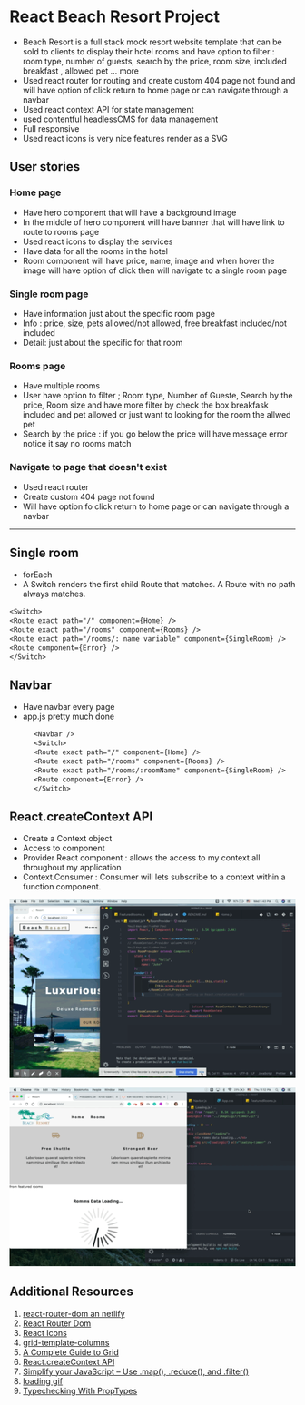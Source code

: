 # React Beach Resort Project
* Beach Resort is a full stack mock resort website template that can be sold to clients to display their hotel rooms and have option to filter : room type, number of guests, search by the price, room size, included breakfast , allowed pet … more 
* Used react router for routing and create custom 404 page not found and will have option of click return to home page or can navigate through a navbar
* Used react context API for state management 
* used contentful  headlessCMS for data management
* Full responsive
* Used react icons is very nice features render as a SVG 

## User stories

### Home page
* Have hero component that will have a background image
* In the middle of hero component will have banner that will have link to route to rooms page
* Used react icons to display the services
* Have data for all the rooms in the hotel
* Room component will have price, name, image and when hover the image will have option of click then will navigate to a single room page

### Single room page
* Have information just about the specific room page
* Info : price, size, pets allowed/not allowed, free breakfast included/not included
* Detail: just about the specific for that room

### Rooms page
* Have multiple rooms
* User have option to filter ; Room type, Number of Gueste, Search by the price, Room size and have more filter by check the box breakfask included and pet allowed or just want to looking for the room the allwed pet 
* Search by the price : if you go below the price will have message error notice it say no rooms match


### Navigate to page that doesn't exist
* Used react router
* Create custom 404 page not found 
* Will have option fo click return to home page or can navigate through a navbar

___


## Single room
* forEach
* A Switch renders the first child Route that matches. A Route with no path always matches.

```
<Switch>
<Route exact path="/" component={Home} />
<Route exact path="/rooms" component={Rooms} />
<Route exact path="/rooms/: name variable" component={SingleRoom} />
<Route component={Error} />
</Switch>

```

## Navbar
* Have navbar every page
* app.js pretty much done

```
      <Navbar />
      <Switch>
      <Route exact path="/" component={Home} />
      <Route exact path="/rooms" component={Rooms} />
      <Route exact path="/rooms/:roomName" component={SingleRoom} />
      <Route component={Error} />
      </Switch>

```

## React.createContext API
* Create a Context object
* Access to component
* Provider React component : allows the access to my context all throughout my application
* Context.Consumer : Consumer will lets subscribe to a context within a function component.

![website-gif](assets/resort.gif "website-gif")


![loading](assets/loading.gif "loading")


## Additional Resources
1. <a href="https://www.slightedgecoder.com/2018/12/18/page-not-found-on-netlify-with-react-router/" target="_blank">react-router-dom an netlify</a>
2. <a href="https://reacttraining.com/react-router/web/guides/quick-start" target="_blank">React Router Dom </a>
3. <a href="https://react-icons.netlify.com/#/" target="_blank">React Icons</a>
4. <a href="https://developer.mozilla.org/en-US/docs/Web/CSS/grid-template-columns" target="_blank">grid-template-columns</a>
5. <a href="https://css-tricks.com/snippets/css/complete-guide-grid/" target="_blank">A Complete Guide to Grid</a>
6. <a href="https://reactjs.org/docs/context.html#reactcreatecontext" target="_blank">React.createContext API</a>
7. <a href="https://medium.com/poka-techblog/simplify-your-javascript-use-map-reduce-and-filter-bd02c593cc2d" target="_blank">Simplify your JavaScript – Use .map(), .reduce(), and .filter()</a>
8. <a href="https://icons8.com/preloaders/en/search/2/loading" target="_blank">loading gif</a>
9. <a href="https://reactjs.org/docs/typechecking-with-proptypes.html" target="_blank">Typechecking With PropTypes</a>
